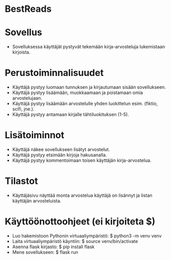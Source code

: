 # BestReads


# Sovellus
- Sovelluksessa käyttäjät pystyvät tekemään kirja-arvosteluja lukemistaan kirjoista.

# Perustoiminnalisuudet
- Käyttäjä pystyy luomaan tunnuksen ja kirjautumaan sisään sovellukseen.
- Käyttäjä pystyy lisäämään, muokkaamaan ja poistamaan omia arvostelujaan. 
- Käyttäjä pystyy lisäämään arvostelulle yhden luokittelun esim. (fiktio, scifi, jne.).
- Käyttäjä pystyy antamaan kirjalle tähtiluokituksen (1-5).

# Lisätoiminnot
- Käyttäjä näkee sovellukseen lisätyt arvostelut.
- Käyttäjä pystyy etsimään kirjoja hakusanalla.
- Käyttäjä pystyy kommentoimaan toisen käyttäjän kirja-arvostelua.


# Tilastot
- Käyttäjäsivu näyttää monta arvostelua käyttäjä on lisännyt ja listan käyttäjän arvosteluista.


# Käyttöönottoohjeet (ei kirjoiteta $)
- Luo hakemistoon Pythonin virtuaaliympäristö: $ python3 -m venv venv
- Laita virtuaaliympäristö käyntiin: $ source venv/bin/activate
- Asenna flask kirjasto: $ pip install flask
- Mene sovellukseen: $ flask run
